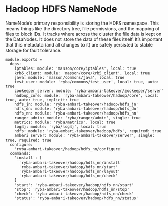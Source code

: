 
# Hadoop HDFS NameNode

NameNode’s primary responsibility is storing the HDFS namespace. This means things
like the directory tree, file permissions, and the mapping of files to block
IDs. It tracks where across the cluster the file data is kept on the DataNodes. It
does not store the data of these files itself. It’s important that this metadata
(and all changes to it) are safely persisted to stable storage for fault tolerance.

    module.exports =
      deps:
        iptables: module: 'masson/core/iptables', local: true
        krb5_client: module: 'masson/core/krb5_client', local: true
        java: module: 'masson/commons/java', local: true
        test_user: module: 'ryba/commons/test_user', local: true, auto: true
        zookeeper_server: module: 'ryba-ambari-takeover/zookeeper/server'
        hadoop_core: module: 'ryba-ambari-takeover/hadoop/core', local: true, auto: true, implicit: true
        hdfs_jn: module: 'ryba-ambari-takeover/hadoop/hdfs_jn'
        hdfs_dn: module: 'ryba-ambari-takeover/hadoop/hdfs_dn'
        hdfs_nn: module: 'ryba-ambari-takeover/hadoop/hdfs_nn'
        ranger_admin: module: 'ryba/ranger/admin', single: true
        metrics: module: 'ryba/metrics', local: true
        log4j: module: 'ryba/log4j', local: true
        hdfs: module: 'ryba-ambari-takeover/hadoop/hdfs', required: true
        ambari_server: module: 'ryba-ambari-takeover/server', single: true, required: true
      configure:
        'ryba-ambari-takeover/hadoop/hdfs_nn/configure'
      commands:
        'install': [
          'ryba-ambari-takeover/hadoop/hdfs_nn/install'
          'ryba-ambari-takeover/hadoop/hdfs_nn/start'
          'ryba-ambari-takeover/hadoop/hdfs_nn/layout'
          'ryba-ambari-takeover/hadoop/hdfs_nn/check'
        ]
        'start': 'ryba-ambari-takeover/hadoop/hdfs_nn/start'
        'stop': 'ryba-ambari-takeover/hadoop/hdfs_nn/stop'
        'check': 'ryba-ambari-takeover/hadoop/hdfs_nn/check'
        'status': 'ryba-ambari-takeover/hadoop/hdfs_nn/status'

[keys]: https://github.com/apache/hadoop-common/blob/trunk/hadoop-hdfs-project/hadoop-hdfs/src/main/java/org/apache/hadoop/hdfs/DFSConfigKeys.java
